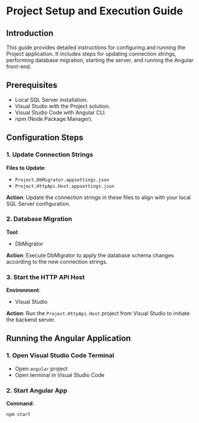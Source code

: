 # Project Setup and Execution Guide

## Introduction

This guide provides detailed instructions for configuring and running the Project application. It includes steps for updating connection strings, performing database migration, starting the server, and running the Angular front-end.

## Prerequisites

- Local SQL Server installation.
- Visual Studio with the Project solution.
- Visual Studio Code with Angular CLI.
- npm (Node Package Manager).

## Configuration Steps

### 1. Update Connection Strings

**Files to Update**:
- `Project.DbMigrator.appsettings.json`
- `Project.HttpApi.Host.appsettings.json`

**Action**:
Update the connection strings in these files to align with your local SQL Server configuration.

### 2. Database Migration

**Tool**:
- DbMigrator

**Action**:
Execute DbMigrator to apply the database schema changes according to the new connection strings.

### 3. Start the HTTP API Host

**Environment**:
- Visual Studio

**Action**:
Run the `Project.HttpApi.Host` project from Visual Studio to initiate the backend server.

## Running the Angular Application

### 1. Open Visual Studio Code Terminal

- Open `angular` project
- Open terminal in Visual Studio Code

### 2. Start Angular App

**Command**:
```bash
npm start
